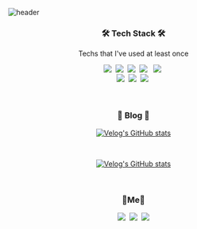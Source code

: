 ![header](https://capsule-render.vercel.app/api?type=soft&color=auto&height=150&section=header&text=DongjooKwak&fontSize=70&animation=twinkling)

<h3 align="center">🛠 Tech Stack 🛠</h3>
<p align="center"> Techs that I've used at least once </p>
<p align="center">
  <img src="https://img.shields.io/badge/Python-3766AB?style=flat-square&logo=Python&logoColor=white"/></a>&nbsp 
  <img src="https://img.shields.io/badge/Java-007396?style=flat-square&logo=Java&logoColor=white"/></a>&nbsp 
<!--   <img src="https://img.shields.io/badge/Go-11B48A?style=flat-square&logo=Go&logoColor=white"/></a>&nbsp  -->
  <img src="https://img.shields.io/badge/Javascript-ffb13b?style=flat-square&logo=javascript&logoColor=white"/></a>&nbsp 
  <img src="https://img.shields.io/badge/HTML5-E34F26?style=flat-square&logo=HTML5&logoColor=white"/></a> &nbsp
  <img src="https://img.shields.io/badge/css-1572B6?style=flat-square&logo=css3&logoColor=white"/></a>&nbsp 
   <br>
   <img src="https://img.shields.io/badge/Oracle-F80000?style=flat-square&logo=Oracle&logoColor=white"/></a>&nbsp
<!--    <img src="https://img.shields.io/badge/React-61DAFB?style=flat-square&logo=React&logoColor=white"/></a>&nbsp -->
  <img src="https://img.shields.io/badge/TensorFlow-FF6F00?style=flat-square&logo=TensorFlow&logoColor=white"/></a>&nbsp 
  <img src="https://img.shields.io/badge/Spring-6DB33F?style=flat-square&logo=Spring&logoColor=white"/></a>&nbsp 
  <br>
</p>

<br>
<h3 align="center">📌 Blog 📌</h3>

<div align="center" style="text-align:center">
  

  [![Velog's GitHub stats](https://velog-readme-stats.vercel.app/api?name=dongzooo&tag=%ED%8A%B8%EB%A0%88%EC%9D%B4%EB%94%A9%20%ED%94%84%EB%A1%9C%EA%B7%B8%EB%9E%A8)](https://velog.io/@dongzooo)
<!--   [![Velog's GitHub stats](https://velog-readme-stats.vercel.app/api?name=dongzooo)](https://velog.io/@dongzooo) -->
  
<br>
  
  [![Velog's GitHub stats](https://velog-readme-stats.vercel.app/api?name=dongzooo&tag=DEX거래소)](https://velog.io/@dongzooo)
   
<!--   [![Velog's GitHub stats](https://velog-readme-stats.vercel.app/api?name=dongzooo)](https://velog.io/@dongzooo) -->
  
</div>
<br>


<h3 align="center">🌊Me🌊  </h3>
<p align="center">
   <a href="https://velog.io/@dongzooo"><img src="https://img.shields.io/badge/Tech%20Blog-11B48A?style=flat-square&logo=Vimeo&logoColor=white&link=https://velog.io/@dongzooo"/></a>&nbsp
  <a href="https://www.instagram.com/dong__zoo/"><img src="https://img.shields.io/badge/Instagram-E4405F?style=flat-square&logo=Instagram&logoColor=white&link=https://www.instagram.com/dong__zoo/"/></a>&nbsp
  <a href="mailto:dhel48@nate.com"><img src="https://img.shields.io/badge/Gmail-d14836?style=flat-square&logo=Gmail&logoColor=white&link=dhel48@nate.com"/></a>
</p>
<br>

